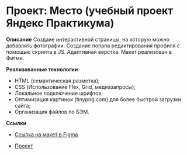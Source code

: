 # Проект: Место (учебный проект Яндекс Практикума)

**Описание**
Создаие интерактивной страницы, на которую можно добавлять фотографии. Создание попапа редактирования профиля с помощью скрипта в JS. 
Адаптивная верстка.
Макет реализован в Фигме. 


**Реализованные технологии**
* HTML (семантическая разметка);
* CSS (Использование Flex, Grid, медиазапросы);
* Локальное подключение шрифтов;
* Оптимизация картинок (tinypng.com) для более быстрой загрузки сайта;
* Организация файлов по БЭМ.


**Ссылки**
* [Ссылка на макет в Figma](https://www.figma.com/file/2cn9N9jSkmxD84oJik7xL7/JavaScript.-Sprint-4?node-id=0%3A1)

* [Проект](https://julpanda.github.io/mesto/)
